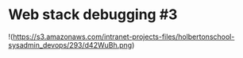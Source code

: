 # Web stack debugging #3
!(https://s3.amazonaws.com/intranet-projects-files/holbertonschool-sysadmin_devops/293/d42WuBh.png)
